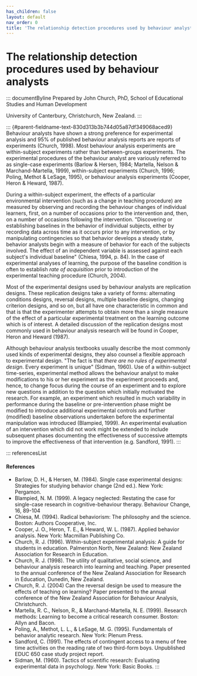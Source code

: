 ```yaml
---
has_children: false
layout: default
nav_order: 0
title: 'The relationship detection procedures used by behaviour analysts '
---
```

# The relationship detection procedures used by behaviour analysts 


::: documentByline
Prepared by John Church, PhD, School of Educational Studies and Human
Development

University of Canterbury, Christchurch, New Zealand.
:::

::: {#parent-fieldname-text-830d313b3b744d05a87df349068aced9}
Behaviour analysts have shown a strong preference for experimental
analysis and 95% of published behaviour analysis reports are reports of
experiments (Church, 1998). Most behaviour analysis experiments are
within-subject experiments rather than between-groups experiments. The
experimental procedures of the behaviour analyst are variously referred
to as single-case experiments (Barlow & Hersen, 1984; Martella, Nelson &
Marchand-Martella, 1999), within-subject experiments (Church, 1996;
Poling, Methot & LeSage, 1995), or behaviour analysis experiments
(Cooper, Heron & Heward, 1987).

During a within-subject experiment, the effects of a particular
environmental intervention (such as a change in teaching procedure) are
measured by observing and recording the behaviour changes of individual
learners, first, on a number of occasions prior to the intervention and,
then, on a number of occasions following the intervention. "Discovering
or establishing baselines in the behavior of individual subjects, either
by recording data across time as it occurs prior to any intervention, or
by manipulating contingencies so that behavior develops a steady state,
behavior analysts begin with a measure of behavior for each of the
subjects involved. The effect of an independent variable is assessed
against each subject\'s individual baseline" (Chiesa, 1994, p. 84). In
the case of experimental analyses of learning, the purpose of the
baseline condition is often to establish *rate of acquisition* prior to
introduction of the experimental teaching procedure (Church, 2004).

Most of the experimental designs used by behaviour analysts are
replication designs. These replication designs take a variety of forms:
alternating conditions designs, reversal designs, multiple baseline
designs, changing criterion designs, and so on, but all have one
characteristic in common and that is that the experimenter attempts to
obtain more than a single measure of the effect of a particular
experimental treatment on the learning outcome which is of interest. A
detailed discussion of the replication designs most commonly used in
behaviour analysis research will be found in Cooper, Heron and Heward
(1987).

Although behaviour analysis textbooks usually describe the most commonly
used kinds of experimental designs, they also counsel a flexible
approach to experimental design. "The fact is that *there are no rules
of experimental design*. Every experiment is unique" (Sidman, 1960). Use
of a within-subject time-series, experimental method allows the
behaviour analyst to make modifications to his or her experiment as the
experiment proceeds and, hence, to change focus during the course of an
experiment and to explore new questions in addition to the question
which initially motivated the research. For example, an experiment which
resulted in much variability in performance during the baseline or
pre-intervention phase might be modified to introduce additional
experimental controls and further (modified) baseline observations
undertaken before the experimental manipulation was introduced
(Blampied, 1999). An experimental evaluation of an intervention which
did not work might be extended to include subsequent phases documenting
the effectiveness of successive attempts to improve the effectiveness of
that intervention (e.g. Sandford, 1991).
:::

::: referencesList
#### References

-   Barlow, D. H., & Hersen, M. (1984). Single case experimental
    designs: Strategies for studying behavior change (2nd ed.). New
    York: Pergamon.
-   Blampied, N. M. (1999). A legacy neglected: Restating the case for
    single-case research in cognitive-behaviour therapy. Behaviour
    Change, 16, 89-104
-   Chiesa, M. (1994). Radical behaviorism: The philosophy and the
    science. Boston: Authors Cooperative, Inc.
-   Cooper, J. O., Heron, T. E., & Heward, W. L. (1987). Applied
    behavior analysis. New York: Macmillan Publishing Co.
-   Church, R. J. (1996). Within-subject experimental analysis: A guide
    for students in education. Palmerston North, New Zealand: New
    Zealand Association for Research in Education.
-   Church, R. J. (1998). The utility of qualitative, social science,
    and behaviour analysis research into learning and teaching. Paper
    presented to the annual conference of the New Zealand Association
    for Research in Education, Dunedin, New Zealand.
-   Church, R. J. (2004) Can the reversal design be used to measure the
    effects of teaching on learning? Paper presented to the annual
    conference of the New Zealand Association for Behaviour Analysis,
    Christchurch.
-   Martella, R. C., Nelson, R., & Marchand-Martella, N. E. (1999).
    Research methods: Learning to become a critical research consumer.
    Boston: Allyn and Bacon.
-   Poling, A., Methot, L. L., & LeSage, M. G. (1995). Fundamentals of
    behavior analytic research. New York: Plenum Press.
-   Sandford, C. (1991). The effects of contingent access to a menu of
    free time activities on the reading rate of two third-form boys.
    Unpublished EDUC 650 case study project report.
-   Sidman, M. (1960). Tactics of scientific research: Evaluating
    experimental data in psychology. New York: Basic Books.
:::
